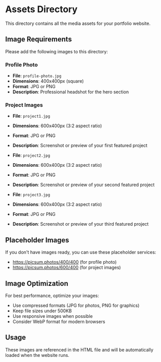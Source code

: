 # Assets Directory

This directory contains all the media assets for your portfolio website.

## Image Requirements

Please add the following images to this directory:

### Profile Photo
- **File**: `profile-photo.jpg`
- **Dimensions**: 400x400px (square)
- **Format**: JPG or PNG
- **Description**: Professional headshot for the hero section

### Project Images
- **File**: `project1.jpg`
- **Dimensions**: 600x400px (3:2 aspect ratio)
- **Format**: JPG or PNG
- **Description**: Screenshot or preview of your first featured project

- **File**: `project2.jpg`
- **Dimensions**: 600x400px (3:2 aspect ratio)
- **Format**: JPG or PNG
- **Description**: Screenshot or preview of your second featured project

- **File**: `project3.jpg`
- **Dimensions**: 600x400px (3:2 aspect ratio)
- **Format**: JPG or PNG
- **Description**: Screenshot or preview of your third featured project

## Placeholder Images

If you don't have images ready, you can use these placeholder services:
- https://picsum.photos/400/400 (for profile photo)
- https://picsum.photos/600/400 (for project images)

## Image Optimization

For best performance, optimize your images:
- Use compressed formats (JPG for photos, PNG for graphics)
- Keep file sizes under 500KB
- Use responsive images when possible
- Consider WebP format for modern browsers

## Usage

These images are referenced in the HTML file and will be automatically loaded when the website runs. 